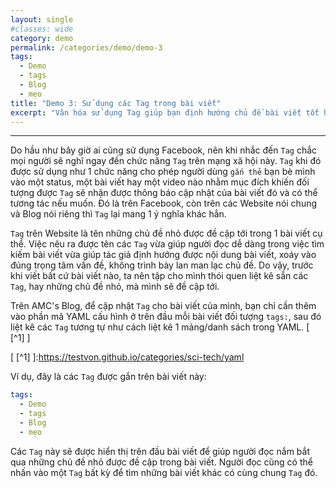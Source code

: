 ```yaml
---
layout: single
#classes: wide
category: demo
permalink: /categories/demo/demo-3
tags:
  - Demo 
  - tags
  - Blog
  - mẹo 
title: "Demo 3: Sử dụng các Tag trong bài viết"
excerpt: "Văn hóa sử dụng Tag giúp bạn định hướng chủ đề bài viết tốt hơn." 
---
```

---
Do hầu như bây giờ ai cũng sử dụng Facebook, nên khi nhắc đến `Tag` chắc mọi người sẽ nghĩ ngay đến chức năng `Tag` trên mạng xã hội này. `Tag` khi đó được sử dụng như 1 chức năng cho phép người dùng `gắn thẻ` bạn bè mình vào một status, một bài viết hay một video nào nhằm mục đích khiến đối tượng được `Tag` sẽ nhận được thông báo cập nhật của bài viết đó và có thể tương tác nếu muốn. Đó là trên Facebook, còn trên các Website nói chung và Blog nói riêng thì `Tag` lại mang 1 ý nghĩa khác hẳn.

`Tag` trên Website là tên những chủ đề nhỏ được đề cập tới trong 1 bài viết cụ thể. Việc nêu ra được tên các `Tag` vừa giúp người đọc dễ dàng trong việc tìm kiếm bài viết vừa giúp tác giả định hướng được nội dung bài viết, xoáy vào đúng trọng tâm vấn đề, không trình bày lan man lạc chủ đề. Do vậy, trước khi viết bất cứ bài viết nào, ta nên tập cho mình thói quen liệt kê sẵn các `Tag`, hay những chủ đề nhỏ, mà mình sẽ đề cập tới.

Trên AMC's Blog, để cập nhật `Tag` cho bài viết của mình, bạn chỉ cần thêm vào phần mã YAML cấu hình ở trên đầu mỗi bài viết đối tượng `tags:`, sau đó liệt kê các `Tag` tương tự như cách liệt kê 1 mảng/danh sách trong YAML. [ [^1] ]

[ [^1] ]:<https://testvon.github.io/categories/sci-tech/yaml>

Ví dụ, đây là các `Tag` được gắn trên bài viết này:

```yaml
tags:
  - Demo 
  - tags
  - Blog
  - mẹo 
```

Các `Tag` này sẽ được hiển thị trên đầu bài viết để giúp người đọc nắm bắt qua những chủ đề nhỏ được đề cập trong bài viết. Người đọc cũng có thể nhấn vào một `Tag` bất kỳ để tìm những bài viết khác có cùng chung `Tag` đó.
